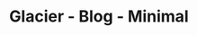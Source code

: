 ---
title: Glacier - Blog - Minimal
builder: true

# Content section
sections:
  - blogSection

# Configuration for sections

# Blog
sidebar: "show" # "show" or "hide"
sidebarPosition: "right" # "left" or "right"
columns: 1 # It is the number of columns you wish to display in the grid
boxesToLoadStart: 9 # The number of boxes to load when it first loads the grid
boxesToLoad: 3 # The number of boxes to load when you click the load more button 
blogStyle: "minimal" # "classic", "minimal" or "creative"
gapHorizontal: 70 # Horizontal gap between items
gapVertical: 70 # Vertical gap between items
loadMoreButton: "show" # "show" or "hide"

---